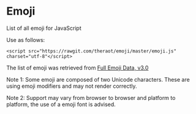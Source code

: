 # Emoji
List of all emoji for JavaScript

Use as follows:

    <script src="https://rawgit.com/theraot/emoji/master/emoji.js" charset="utf-8"</script>

The list of emoji was retrieved from [Full Emoji Data, v3.0](http://www.unicode.org/emoji/charts/full-emoji-list.html)

Note 1: Some emoji are composed of two Unicode characters. These are using emoji modifiers and may not render correctly.

Note 2: Support may vary from browser to browser and platform to platform, the use of a emoji font is advised.
